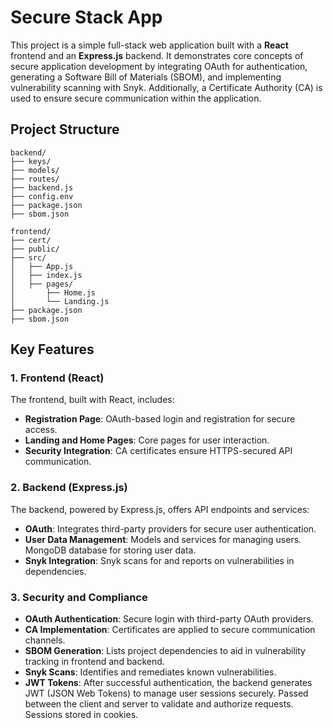 # Secure Stack App

This project is a simple full-stack web application built with a **React**
frontend and an **Express.js** backend. It demonstrates core concepts of secure
application development by integrating OAuth for authentication, generating a
Software Bill of Materials (SBOM), and implementing vulnerability scanning with
Snyk. Additionally, a Certificate Authority (CA) is used to ensure secure
communication within the application.

## Project Structure

```plaintext
backend/
├── keys/
├── models/
├── routes/
├── backend.js
├── config.env
├── package.json
├── sbom.json

frontend/
├── cert/
├── public/
├── src/
│   ├── App.js
│   ├── index.js
│   ├── pages/
│       ├── Home.js
│       └── Landing.js
├── package.json
├── sbom.json
```

## Key Features

### 1. Frontend (React)
The frontend, built with React, includes:
- **Registration Page**: OAuth-based login and registration for secure access.
- **Landing and Home Pages**: Core pages for user interaction.
- **Security Integration**: CA certificates ensure HTTPS-secured API
  communication.

### 2. Backend (Express.js)
The backend, powered by Express.js, offers API endpoints and services:
- **OAuth**: Integrates third-party providers for secure user authentication.
- **User Data Management**: Models and services for managing users. MongoDB
  database for storing user data.
- **Snyk Integration**: Snyk scans for and reports on vulnerabilities in dependencies.

### 3. Security and Compliance
- **OAuth Authentication**: Secure login with third-party OAuth providers.
- **CA Implementation**: Certificates are applied to secure communication channels.
- **SBOM Generation**: Lists project dependencies to aid in vulnerability
  tracking in frontend and backend.
- **Snyk Scans**: Identifies and remediates known vulnerabilities.
- **JWT Tokens**: After successful authentication, the backend generates JWT
  (JSON Web Tokens) to manage user sessions securely. Passed between the client
  and server to validate and authorize requests. Sessions stored in cookies.
